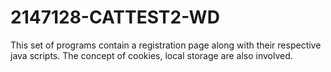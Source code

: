 # 2147128-CATTEST2-WD
This set of programs contain a registration page along with their respective java scripts. The concept of cookies, local storage are also involved.
